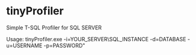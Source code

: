 # tinyProfiler

Simple T-SQL Profiler for SQL SERVER

Usage: tinyProfiler.exe -i=YOUR_SERVER\SQL_INSTANCE -d=DATABASE -u=USERNAME -p=PASSWORD"